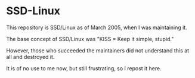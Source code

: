 # SSD-Linux

This repository is SSD/Linux as of March 2005, when I was maintaining it.

The base concept of SSD/Linux was "KISS = Keep it simple, stupid."

However, those who succeeded the maintainers did not understand this at all and destroyed it.

It is of no use to me now, but still frustrating, so I repost it here.
